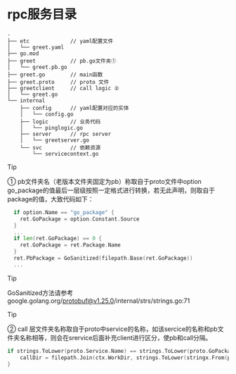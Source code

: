 # rpc服务目录

```text
.
├── etc             // yaml配置文件
│   └── greet.yaml
├── go.mod
├── greet           // pb.go文件夹①
│   └── greet.pb.go
├── greet.go        // main函数
├── greet.proto     // proto 文件
├── greetclient     // call logic ②
│   └── greet.go
└── internal        
    ├── config      // yaml配置对应的实体
    │   └── config.go
    ├── logic       // 业务代码
    │   └── pinglogic.go
    ├── server      // rpc server
    │   └── greetserver.go
    └── svc         // 依赖资源
        └── servicecontext.go
```

> [!TIP]
> ① pb文件夹名（老版本文件夹固定为pb）称取自于proto文件中option go_package的值最后一层级按照一定格式进行转换，若无此声明，则取自于package的值，大致代码如下：

```go
  if option.Name == "go_package" {
    ret.GoPackage = option.Constant.Source
  }
  ...
  if len(ret.GoPackage) == 0 {
    ret.GoPackage = ret.Package.Name
  }
  ret.PbPackage = GoSanitized(filepath.Base(ret.GoPackage))
  ...
```
> [!TIP]
> GoSanitized方法请参考google.golang.org/protobuf@v1.25.0/internal/strs/strings.go:71

> [!TIP]
> ② call 层文件夹名称取自于proto中service的名称，如该sercice的名称和pb文件夹名称相等，则会在srervice后面补充client进行区分，使pb和call分隔。

```go
if strings.ToLower(proto.Service.Name) == strings.ToLower(proto.GoPackage) {
	callDir = filepath.Join(ctx.WorkDir, strings.ToLower(stringx.From(proto.Service.Name+"_client").ToCamel()))
}
```